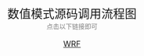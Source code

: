 # 


 <center><font size=5>数值模式源码调用流程图</font></center>
 <center><font size=2 color="grey">点击以下链接即可</font></center>

 <br>
 <a href="/models/wrf">
     <center>
         <font size=3>WRF</font>
     </center>
 </a>



